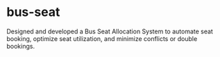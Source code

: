 # bus-seat
Designed and developed a Bus Seat Allocation System to automate seat booking, optimize seat utilization, and minimize conflicts or double bookings.
